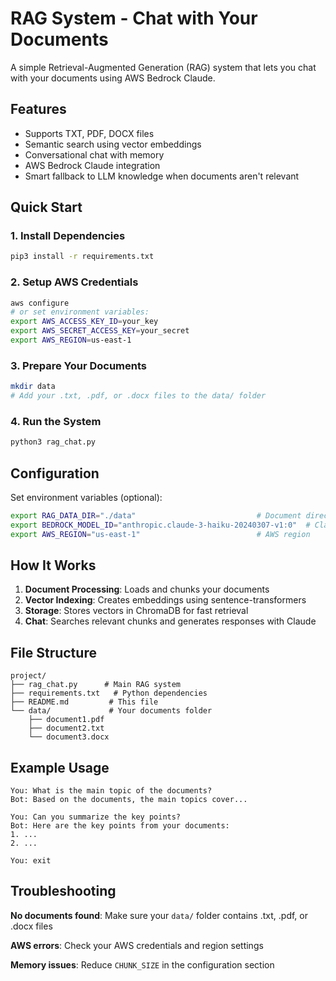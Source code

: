 # RAG System - Chat with Your Documents

A simple Retrieval-Augmented Generation (RAG) system that lets you chat with your documents using AWS Bedrock Claude.

## Features

- Supports TXT, PDF, DOCX files
- Semantic search using vector embeddings
- Conversational chat with memory
- AWS Bedrock Claude integration
- Smart fallback to LLM knowledge when documents aren't relevant

## Quick Start

### 1. Install Dependencies
```bash
pip3 install -r requirements.txt
```

### 2. Setup AWS Credentials
```bash
aws configure
# or set environment variables:
export AWS_ACCESS_KEY_ID=your_key
export AWS_SECRET_ACCESS_KEY=your_secret
export AWS_REGION=us-east-1
```

### 3. Prepare Your Documents
```bash
mkdir data
# Add your .txt, .pdf, or .docx files to the data/ folder
```

### 4. Run the System
```bash
python3 rag_chat.py
```

## Configuration

Set environment variables (optional):

```bash
export RAG_DATA_DIR="./data"                           # Document directory
export BEDROCK_MODEL_ID="anthropic.claude-3-haiku-20240307-v1:0"  # Claude model
export AWS_REGION="us-east-1"                          # AWS region
```

## How It Works

1. **Document Processing**: Loads and chunks your documents
2. **Vector Indexing**: Creates embeddings using sentence-transformers
3. **Storage**: Stores vectors in ChromaDB for fast retrieval
4. **Chat**: Searches relevant chunks and generates responses with Claude

## File Structure

```
project/
├── rag_chat.py      # Main RAG system
├── requirements.txt   # Python dependencies
├── README.md         # This file
└── data/             # Your documents folder
    ├── document1.pdf
    ├── document2.txt
    └── document3.docx
```

## Example Usage

```
You: What is the main topic of the documents?
Bot: Based on the documents, the main topics cover...

You: Can you summarize the key points?
Bot: Here are the key points from your documents:
1. ...
2. ...

You: exit
```

## Troubleshooting

**No documents found**: Make sure your `data/` folder contains .txt, .pdf, or .docx files

**AWS errors**: Check your AWS credentials and region settings

**Memory issues**: Reduce `CHUNK_SIZE` in the configuration section
